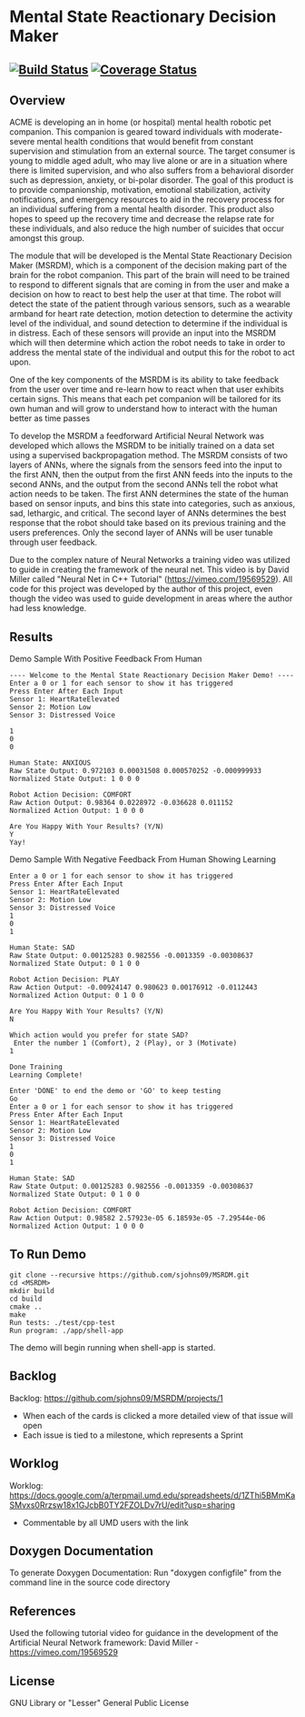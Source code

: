 # Mental State Reactionary Decision Maker
[![Build Status](https://travis-ci.org/sjohns09/MSRDM.svg?branch=master)](https://travis-ci.org/sjohns09/MSRDM)
[![Coverage Status](https://coveralls.io/repos/github/sjohns09/MSRDM/badge.svg?branch=master)](https://coveralls.io/github/sjohns09/MSRDM?branch=master)
---

## Overview

ACME is developing an in home (or hospital) mental health robotic pet companion. This
companion is geared toward individuals with moderate-severe mental health conditions that would
benefit from constant supervision and stimulation from an external source. The target consumer is
young to middle aged adult, who may live alone or are in a situation where there is limited supervision,
and who also suffers from a behavioral disorder such as depression, anxiety, or bi-polar disorder. The
goal of this product is to provide companionship, motivation, emotional stabilization, activity
notifications, and emergency resources to aid in the recovery process for an individual suffering from a
mental health disorder. This product also hopes to speed up the recovery time and decrease the relapse
rate for these individuals, and also reduce the high number of suicides that occur amongst this group.

The module that will be developed is the Mental State Reactionary Decision Maker (MSRDM),
which is a component of the decision making part of the brain for the robot companion. This part of the
brain will need to be trained to respond to different signals that are coming in from the user and make a
decision on how to react to best help the user at that time. The robot will detect the state of the patient
through various sensors, such as a wearable armband for heart rate detection, motion detection to determine the 
activity level of the individual, and sound detection to determine if the individual is in distress. 
Each of these sensors will provide an input into the MSRDM which will then determine which action the robot needs 
to take in order to address the mental state of the individual and output this for the robot to act upon.

One of the key components of the MSRDM is its ability to take feedback from the user over
time and re-learn how to react when that user exhibits certain signs. This means that each pet
companion will be tailored for its own human and will grow to understand how to interact with the
human better as time passes

To develop the MSRDM a feedforward Artificial Neural Network was developed which allows
the MSRDM to be initially trained on a data set using a supervised backpropagation method. The
MSRDM consists of two layers of ANNs, where the signals from the sensors feed into the
input to the first ANN, then the output from the first ANN feeds into the inputs to the second ANNs, and
the output from the second ANNs tell the robot what action needs to be taken. The first ANN
determines the state of the human based on sensor inputs, and bins this state into categories, such as
anxious, sad, lethargic, and critical. The second layer of ANNs determines the best
response that the robot should take based on its previous training and the users preferences. Only the
second layer of ANNs will be user tunable through user feedback.

Due to the complex nature of Neural Networks a training video was utilized to guide in creating the framework of the neural net. This video is by David Miller called "Neural Net in C++ Tutorial" (https://vimeo.com/19569529). All code for this project was developed by the author of this project, even though the video was used to guide development in areas where the author had less knowledge.

## Results
Demo Sample With Positive Feedback From Human
```
---- Welcome to the Mental State Reactionary Decision Maker Demo! ----
Enter a 0 or 1 for each sensor to show it has triggered
Press Enter After Each Input
Sensor 1: HeartRateElevated
Sensor 2: Motion Low
Sensor 3: Distressed Voice

1
0
0

Human State: ANXIOUS
Raw State Output: 0.972103 0.00031508 0.000570252 -0.000999933 
Normalized State Output: 1 0 0 0 

Robot Action Decision: COMFORT
Raw Action Output: 0.98364 0.0228972 -0.036628 0.011152 
Normalized Action Output: 1 0 0 0 

Are You Happy With Your Results? (Y/N)
Y
Yay!
```
Demo Sample With Negative Feedback From Human Showing Learning
```
Enter a 0 or 1 for each sensor to show it has triggered
Press Enter After Each Input
Sensor 1: HeartRateElevated
Sensor 2: Motion Low
Sensor 3: Distressed Voice
1
0
1

Human State: SAD
Raw State Output: 0.00125283 0.982556 -0.0013359 -0.00308637 
Normalized State Output: 0 1 0 0 

Robot Action Decision: PLAY
Raw Action Output: -0.00924147 0.980623 0.00176912 -0.0112443 
Normalized Action Output: 0 1 0 0 

Are You Happy With Your Results? (Y/N)
N

Which action would you prefer for state SAD?
 Enter the number 1 (Comfort), 2 (Play), or 3 (Motivate)
1

Done Training
Learning Complete!

Enter 'DONE' to end the demo or 'GO' to keep testing
Go
Enter a 0 or 1 for each sensor to show it has triggered
Press Enter After Each Input
Sensor 1: HeartRateElevated
Sensor 2: Motion Low
Sensor 3: Distressed Voice
1
0
1

Human State: SAD
Raw State Output: 0.00125283 0.982556 -0.0013359 -0.00308637 
Normalized State Output: 0 1 0 0 

Robot Action Decision: COMFORT
Raw Action Output: 0.98582 2.57923e-05 6.18593e-05 -7.29544e-06 
Normalized Action Output: 1 0 0 0 
```

## To Run Demo
```
git clone --recursive https://github.com/sjohns09/MSRDM.git
cd <MSRDM>
mkdir build
cd build
cmake ..
make
Run tests: ./test/cpp-test
Run program: ./app/shell-app
```
The demo will begin running when shell-app is started.

## Backlog

Backlog: https://github.com/sjohns09/MSRDM/projects/1
- When each of the cards is clicked a more detailed view of that issue will open
- Each issue is tied to a milestone, which represents a Sprint

## Worklog

Worklog: https://docs.google.com/a/terpmail.umd.edu/spreadsheets/d/1ZThi5BMmKaSMvxs0Rrzsw18x1GJcbB0TY2FZOLDv7rU/edit?usp=sharing
- Commentable by all UMD users with the link

## Doxygen Documentation
To generate Doxygen Documentation:
Run "doxygen configfile" from the command line in the source code directory 

## References

Used the following tutorial video for guidance in the development of the Artificial Neural Network framework:
David Miller - https://vimeo.com/19569529

## License

GNU Library or "Lesser" General Public License
